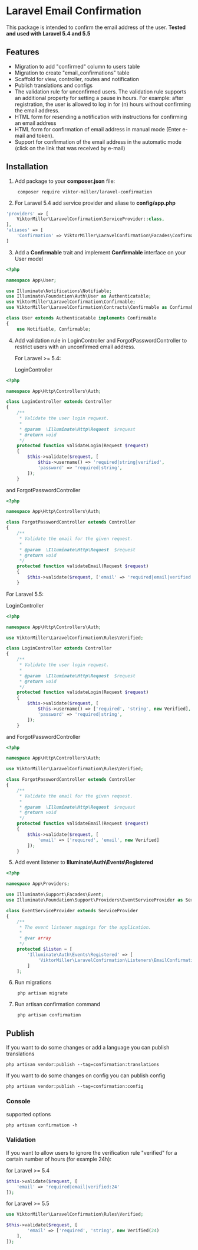 # Laravel Email Confirmation # 

This package is intended to confirm the email address of the user. **Tested and used with Laravel 5.4 and 5.5**

## Features ##
- Migration to add "confirmed" column to users table
- Migration to create "email_confirmations" table
- Scaffold for view, controller, routes and notification
- Publish translations and configs
- The validation rule for unconfirmed users. The validation rule supports an additional property for setting a pause in hours. For example: after registration, the user is allowed to log in for (n) hours without confirming the email address.
- HTML form for resending a notification with instructions for confirming an email address
- HTML form for confirmation of email address in manual mode (Enter e-mail and token).
- Support for confirmation of the email address in the automatic mode (click on the link that was received by e-mail)


## Installation ##

1. Add package to your **composer.json** file:

        composer require viktor-miller/laravel-confirmation
	
2. For Laravel 5.4 add service provider and aliase to **config/app.php**

```php
'providers' => [
    ViktorMiller\LaravelConfirmation\ServiceProvider::class,
],
'aliases' => [
    'Confirmation' => ViktorMiller\LaravelConfirmation\Facades\Confirmation::class
]
```

3. Add a **Confirmable** trait and implement **Confirmable** interface on your User model

```php
<?php

namespace App\User;

use Illuminate\Notifications\Notifiable;
use Illuminate\Foundation\Auth\User as Authenticatable;
use ViktorMiller\LaravelConfirmation\Confirmable;
use ViktorMiller\LaravelConfirmation\Contracts\Confirmable as ConfirmableContract;

class User extends Authenticatable implements Confirmable
{
    use Notifiable, Confirmable;
```

4. Add validation rule in LoginController and ForgotPasswordController to restrict users with an unconfirmed email address.

    For Laravel >= 5.4:

    LoginController

```php
<?php

namespace App\Http\Controllers\Auth;

class LoginController extends Controller
{
    /**
     * Validate the user login request.
     *
     * @param  \Illuminate\Http\Request  $request
     * @return void
     */
    protected function validateLogin(Request $request)
    {
        $this->validate($request, [
            $this->username() => 'required|string|verified',
            'password' => 'required|string',
        ]);
    }
```

and ForgotPasswordController
```php
<?php

namespace App\Http\Controllers\Auth;

class ForgotPasswordController extends Controller
{ 
    /**
     * Validate the email for the given request.
     *
     * @param  \Illuminate\Http\Request  $request
     * @return void
     */
    protected function validateEmail(Request $request)
    {
        $this->validate($request, ['email' => 'required|email|verified']);
    }
```
	    
For Laravel 5.5:
	
LoginController

```php
<?php

namespace App\Http\Controllers\Auth;

use ViktorMiller\LaravelConfirmation\Rules\Verified;

class LoginController extends Controller
{
    /**
     * Validate the user login request.
     *
     * @param  \Illuminate\Http\Request  $request
     * @return void
     */
    protected function validateLogin(Request $request)
    {
        $this->validate($request, [
            $this->username() => ['required', 'string', new Verified],
            'password' => 'required|string',
        ]);
    }
```
	    
and ForgotPasswordController
```php
<?php

namespace App\Http\Controllers\Auth;

use ViktorMiller\LaravelConfirmation\Rules\Verified;

class ForgotPasswordController extends Controller
{ 
    /**
     * Validate the email for the given request.
     *
     * @param  \Illuminate\Http\Request  $request
     * @return void
     */
    protected function validateEmail(Request $request)
    {
        $this->validate($request, [
            'email' => ['required', 'email', new Verified]
        ]);
    }
```

5. Add event listener to **Illuminate\Auth\Events\Registered**

```php
<?php

namespace App\Providers;

use Illuminate\Support\Facades\Event;
use Illuminate\Foundation\Support\Providers\EventServiceProvider as ServiceProvider;

class EventServiceProvider extends ServiceProvider
{
    /**
     * The event listener mappings for the application.
     *
     * @var array
     */
    protected $listen = [
        'Illuminate\Auth\Events\Registered' => [
            'ViktorMiller\LaravelConfirmation\Listeners\EmailConfirmation'
        ]
    ];
``` 

6. Run migrations
    
        php artisan migrate
	
7. Run artisan confirmation command
	
        php artisan confirmation


## Publish ##

If you want to do some changes or add a language you can publish translations

	php artisan vendor:publish --tag=confirmation:translations

If you want to do some changes on config you can publish config

	php artisan vendor:publish --tag=confirmation:config
	
### Console ###
supported options

	php artisan confirmation -h
	
### Validation ###
If you want to allow users to ignore the verification rule "verified" for a certain number of hours (for example 24h):

for Laravel >= 5.4

```php
$this->validate($request, [
    'email' => 'required|email|verified:24'
]);
``` 

for Laravel >= 5.5

```php	
use ViktorMiller\LaravelConfirmation\Rules\Verified;

$this->validate($request, [
        'email' => ['required', 'string', new Verified(24)
    ],
]);
```